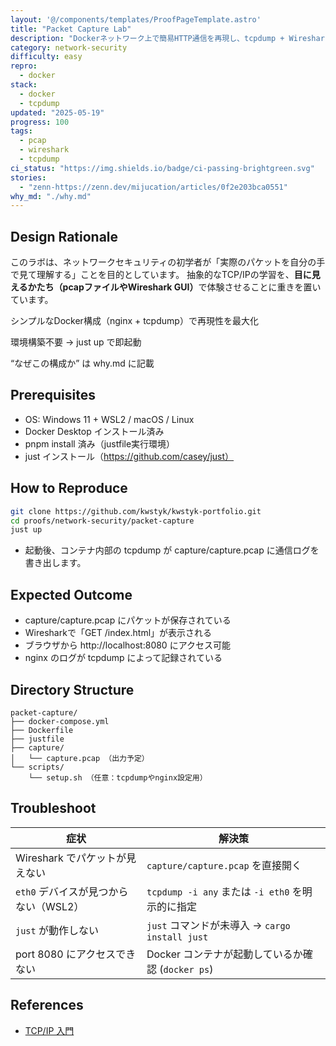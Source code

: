 ```yaml
---
layout: '@/components/templates/ProofPageTemplate.astro'
title: "Packet Capture Lab"
description: "Dockerネットワーク上で簡易HTTP通信を再現し、tcpdump + Wiresharkでパケット解析するラボ"
category: network-security
difficulty: easy
repro:
  - docker
stack:
  - docker
  - tcpdump
updated: "2025-05-19"
progress: 100
tags:
  - pcap
  - wireshark
  - tcpdump
ci_status: "https://img.shields.io/badge/ci-passing-brightgreen.svg"
stories:
  - "zenn-https://zenn.dev/mijucation/articles/0f2e203bca0551"
why_md: "./why.md"
---
```




## Design Rationale

<div class="alert alert">
このラボは、ネットワークセキュリティの初学者が「実際のパケットを自分の手で見て理解する」ことを目的としています。  
抽象的なTCP/IPの学習を、<strong>目に見えるかたち（pcapファイルやWireshark GUI）</strong>で体験させることに重きを置いています。
</div>

シンプルなDocker構成（nginx + tcpdump）で再現性を最大化

環境構築不要 → just up で即起動

“なぜこの構成か” は why.md に記載

## Prerequisites

- OS: Windows 11 + WSL2 / macOS / Linux
- Docker Desktop インストール済み  
- pnpm install 済み（justfile実行環境）
- just インストール（https://github.com/casey/just）

## How to Reproduce

```bash
git clone https://github.com/kwstyk/kwstyk-portfolio.git
cd proofs/network-security/packet-capture
just up
```
- 起動後、コンテナ内部の tcpdump が capture/capture.pcap に通信ログを書き出します。

## Expected Outcome

- capture/capture.pcap にパケットが保存されている
- Wiresharkで「GET /index.html」が表示される
- ブラウザから http://localhost:8080 にアクセス可能
- nginx のログが tcpdump によって記録されている

## Directory Structure
```text
packet-capture/
├── docker-compose.yml
├── Dockerfile
├── justfile
├── capture/
│   └── capture.pcap （出力予定）
└── scripts/
    └── setup.sh （任意：tcpdumpやnginx設定用）
```


## Troubleshoot

| 症状                       | 解決策                                    |
| ------------------------ | -------------------------------------- |
| Wireshark でパケットが見えない     | `capture/capture.pcap` を直接開く           |
| `eth0` デバイスが見つからない（WSL2） | `tcpdump -i any` または `-i eth0` を明示的に指定 |
| `just` が動作しない            | `just` コマンドが未導入 → `cargo install just` |
| port 8080 にアクセスできない      | Docker コンテナが起動しているか確認 (`docker ps`)    |


## References

- [TCP/IP 入門](https://amzn.asia/d/eon0oUv)



